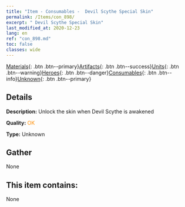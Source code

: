 ```yaml
---
title: "Item - Consumables -  Devil Scythe Special Skin"
permalink: /Items/con_898/
excerpt: " Devil Scythe Special Skin"
last_modified_at: 2020-12-23
lang: en
ref: "con_898.md"
toc: false
classes: wide
---
```

 [Materials](/Items/){: .btn .btn--primary}[Artifacts](/Items/Artifacts/){: .btn .btn--success}[Units](/Items/Units/){: .btn .btn--warning}[Heroes](/Items/Heroes/){: .btn .btn--danger}[Consumables](/Items/Consumables/){: .btn .btn--info}[Unknown](/Items/Unknown/){: .btn .btn--primary}

## Details
 **Description:** Unlock the skin when Devil Scythe is awakened

 **Quality:** <span style="color: #FF8C00">OK</span>

 **Type:** Unknown

## Gather

  None

## This item contains:

  None

